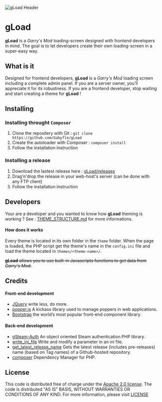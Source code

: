 ![gLoad Header](https://steamuserimages-a.akamaihd.net/ugc/963116903891754210/EEB4623A14D0CFDFA49B511B1118633EDE420CDC/)
# gLoad
**gLoad** is a *Garry's Mod* loading-screen designed with frontend developers in mind. The goal is to let developers create their own loading-screen in a super-easy way.

## What is it
Designed for frontend developers, **gLoad** is a *Garry's Mod* loading screen including a complete admin panel.
If you are a server owner, you'll appreciate it for its robustness. If you are a frontend developer, stop waiting and start creating a theme for **gLoad** ! 

## Installing
### Installing throught `Composer`
1. Clone the repositery with Git : ``git clone https://github.com/Gabyfle/gLoad``
2. Create the autoloader with Composer : ``composer install``
3. Follow the installation instruction
### Installing a release
1. Download the lastest release here : [gLoad/releases](https://github.com/Gabyfle/gLoad/releases)
2. Drag'n'drop the release in your web-host's server (can be done with any FTP client)
3. Follow the installation instruction

## Developers
Your are a developer and you wanted to know how **gLoad** theming is working ? See : [THEME_STRUCTURE.md](https://github.com/Gabyfle/gLoad/blob/master/themes/THEME_STRUCTURE.md) for more informations.

#### How does it works
Every theme is located in its own folder in  the `theme` folder. When the page is loaded, the PHP script get the theme's name in the `config.ini` file and load the theme located in  `themes/<theme-name>/`.

~~**gLoad** allows you to use built-in Javascripts functions to get data from *Garry's Mod*.~~

## Credits

#### Front-end development
- [JQuery](https://jquery.com/) write less, do more.
- [popper.js](https://popper.js.org/) A kickass library used to manage poppers in web applications.
- [Bootstrap](https://getbootstrap.com) the world’s most popular front-end component library.
#### Back-end development
- [gSteam-Auth](https://github.com/Gabyfle/gSteam-Auth) An object oriented Steam authentication PHP library.
- [write_ini_file](https://gist.github.com/Gabyfle/3ea2a2ec1125f967fc06736c91d27df9) Write and modify a parameter in an ini file.
- [get_latest_release_name](https://gist.github.com/Gabyfle/3ea2a2ec1125f967fc06736c91d27df9) Gets the latest release (includes pre-releases) name (based on Tag names) of a Github-hosted repository.
- [composer](https://getcomposer.org/) Dependency Manager for PHP.

## License
This code is distributed free of charge under the [Apache 2.0 license](https://www.apache.org/licenses/LICENSE-2.0). The code is distributed "AS IS" BASIS, WITHOUT WARRANTIES OR CONDITIONS OF ANY KIND.  For more information, please visit [LICENSE](https://github.com/Gabyfle/gLoad/blob/master/LICENSE)
